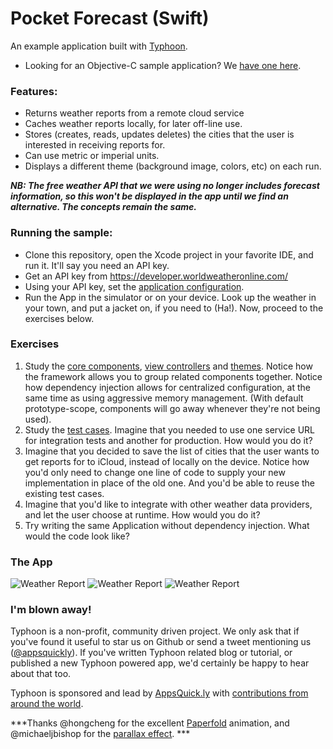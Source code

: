 Pocket Forecast (Swift)
==========================

An example application built with <a href ="http://typhoonframework.org/">Typhoon</a>.

* Looking for an Objective-C sample application? We <a href="https://github.com/appsquickly/Typhoon-example">have one here</a>. 

### Features: 

* Returns weather reports from a remote cloud service
* Caches weather reports locally, for later off-line use. 
* Stores (creates, reads, updates deletes) the cities that the user is interested in receiving reports for. 
* Can use metric or imperial units. 
* Displays a different theme (background image, colors, etc) on each run. 


***NB: The free weather API that we were using no longer includes forecast information, so this won't be displayed in the app until we find an alternative. The concepts remain the same.***

### Running the sample:

* Clone this repository, open the Xcode project in your favorite IDE, and run it. It'll say you need an API key.
* Get an API key from https://developer.worldweatheronline.com/ 
* Using your API key, set the <a href="https://github.com/typhoon-framework/Typhoon-example/blob/master/PocketForecast/Assembly/Configuration.plist">application configuration</a>.
* Run the App in the simulator or on your device. Look up the weather in your town, and put a jacket on, if you need 
to (Ha!). Now, proceed to the exercises below. 

### Exercises

1. Study the <a href="https://github.com/typhoon-framework/Typhoon-Swift-Example/blob/master/PocketForecast/Assembly/CoreComponents.swift">core components</a>, 
<a href="https://github.com/typhoon-framework/Typhoon-Swift-Example/blob/master/PocketForecast/Assembly/ApplicationAssembly.swift">view controllers</a> and <a href="https://github.com/typhoon-framework/Typhoon-Swift-Example/blob/master/PocketForecast/Assembly/ThemeAssembly.swift">themes</a>. 
Notice how the framework allows you to group related components together. Notice how dependency injection allows for 
centralized configuration, at the same time as using aggressive memory management. (With default prototype-scope, components will go away 
whenever they're not being used). 
1. Study the <a href="https://github.com/typhoon-framework/Typhoon-Swift-Example/tree/master/PocketForecastTests/Integration">test cases</a>.
Imagine that you needed to use one service URL for integration tests and another for production. How would you do it?
1. Imagine that you decided to save the list of cities that the user wants to get reports for to iCloud, instead of 
locally on the device. Notice how you'd only need to change one line of code to supply your new implementation in 
place of the old one. And you'd be able to reuse the existing test cases. 
1. Imagine that you'd like to integrate with other weather data providers, and let the user choose at runtime. How would you do it? 
1. Try writing the same Application without dependency injection. What would the code look like? 



### The App 
![Weather Report](http://typhoonframework.org/images/portfolio/PocketForecast3.gif)
![Weather Report](http://typhoonframework.org/images/portfolio/pf-beach1.png)
![Weather Report](http://typhoonframework.org/images/portfolio/pf-lights1.png)

### I'm blown away!

Typhoon is a non-profit, community driven project. We only ask that if you've found it useful to star us on Github or send a tweet mentioning us (<a href="https://twitter.com/appsquickly">@appsquickly</a>). If you've written Typhoon related blog or tutorial, or published a new Typhoon powered app, we'd certainly be happy to hear about that too. 

Typhoon is sponsored and lead by <a href="http://appsquick.ly">AppsQuick.ly</a> with <a href="https://github.com/appsquickly/Typhoon/graphs/contributors">contributions from around the world</a>. 

***Thanks @hongcheng for the excellent <a href="https://github.com/honcheng/PaperFold-for-iOS">Paperfold</a> animation, and @michaeljbishop for the <a href="https://github.com/michaeljbishop/NGAParallaxMotion">parallax effect</a>. ***





